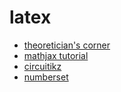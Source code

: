 # latex

- [theoretician's corner](https://trucastuces.wordpress.com/category/coding/latex/)
- [mathjax tutorial](http://meta.math.stackexchange.com/questions/5020/mathjax-basic-tutorial-and-quick-reference)
- [circuitikz](https://www.sharelatex.com/learn/CircuiTikz_package)
- [numberset](http://texblog.org/2007/08/27/number-sets-prime-natural-integer-rational-real-and-complex-in-latex/)